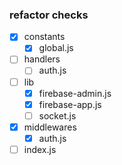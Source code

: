 ### refactor checks

- [X] constants
  - [X] global.js
- [ ] handlers
  - [ ] auth.js
- [ ] lib
  - [X] firebase-admin.js
  - [X] firebase-app.js
  - [ ] socket.js
- [X] middlewares
  - [X] auth.js
- [ ] index.js 
